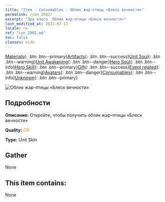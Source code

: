 ```yaml
---
title: "Item - Consumables - Облик жар-птицы «Блеск вечности»"
permalink: /con_2002/
excerpt: "Эра хаоса  Облик жар-птицы «Блеск вечности»"
last_modified_at: 2021-07-13
locale: ru
ref: "con_2002.md"
toc: false
classes: wide
---
```

 [Materials](/ItemsRU/){: .btn .btn--primary}[Artifacts](/ItemsRU/Artifacts/){: .btn .btn--success}[Unit Soul](/ItemsRU/UnitSoul/){: .btn .btn--warning}[Unit Awakening](/ItemsRU/UnitAwakening/){: .btn .btn--danger}[Hero Soul](/ItemsRU/HeroSoul/){: .btn .btn--info}[Hero Skill](/ItemsRU/HeroSkill/){: .btn .btn--primary}[Gift](/ItemsRU/Gift/){: .btn .btn--success}[Event related](/ItemsRU/Events/){: .btn .btn--warning}[Avatars](/ItemsRU/Avatars/){: .btn .btn--danger}[Consumables](/ItemsRU/Consumables/){: .btn .btn--info}[Unknown](/ItemsRU/Unknown/){: .btn .btn--primary}

 ![Облик жар-птицы «Блеск вечности»](/images/u/ti_fenghuangpifu.jpg)

## Подробности
 **Описание:** Откройте, чтобы получить облик жар-птицы «Блеск вечности»

 **Quality:** <span style="color: #FF8C00">OK</span>

 **Type:** Unit Skin

## Gather

  None

## This item contains:

  None

